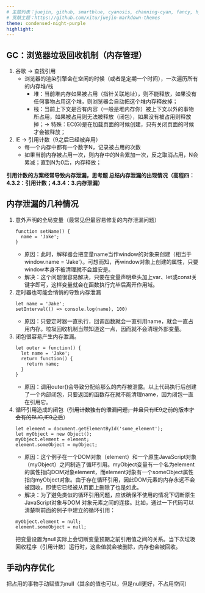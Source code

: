 ```yaml
---
# 主题列表：juejin, github, smartblue, cyanosis, channing-cyan, fancy, hydrogen, condensed-night-purple, greenwillow
# 贡献主题：https://github.com/xitu/juejin-markdown-themes
theme: condensed-night-purple
highlight:
---
```

## GC：浏览器垃圾回收机制（内存管理）
1. 谷歌 -> 查找引用
    + 浏览器的渲染引擎会在空闲的时候（或者是定期一个时间），一次遍历所有的内存堆/栈
        + 堆：当前堆内存如果被占用（指针关联地址），则不能释放，如果没有任何事物占用这个堆，则浏览器会自动把这个堆内存释放掉；
        + 栈：当前上下文是否有内容（一般是堆内存你）被上下文以外的事物所占用，如果被占用则无法被释放（闭包），如果没有被占用则释放掉；-> 特殊：EC(G)是在加载页面的时候创建，只有关闭页面的时候才会被释放；
2. IE -> 引用计数（9之后已经被弃用）
    + 每一个内存中都有一个数字N，记录被占用的次数
    + 如果当前内存被占用一次，则内存中的N会累加一次，反之取消占用，N会累减；直到N为0后，内存释放；

**引用计数的方案经常导致内存泄漏，思考题 总结内存泄漏的出现情况（高程四：4.3.2：引用计数；4.3.4：3.内存泄漏）**

## 内存泄漏的几种情况
1. 意外声明的全局变量（最常见但最容易修复的内存泄漏问题）
    ```
    function setName() {
      name = 'Jake';
    }
    ```
    + 原因：此时，解释器会把变量name当作window的对象来创建（相当于window.name = 'Jake'）。可想而知，再window对象上创建的属性，只要window本身不被清理就不会雄安是。
    + 解决：这个问题很容易解决，只要在变量声明牵头加上var、let或const关键字即可，这样变量就会在函数执行完毕后离开作用域。
2. 定时器也可能会悄悄的导致内存泄漏
    ```
    let name = 'Jake';
    setInterval(() => console.log(name), 100)
    ```
    + 原因：只要定时器一直执行，回调函数就会一直引用name，就会一直占用内存。垃圾回收机制当然知道这一点，因而就不会清理外部变量。
3. 闭包很容易产生内存泄漏。
    ```
    let outer = function() {
      let name = 'Jake';
      return function() {
        return name;
      }
    }
    ```
    + 原因：调用outer()会导致分配给那么的内存被泄露。以上代码执行后创建了一个内部闭包，只要返回的函数存在就不能清理name，因为闭包一直在引用它。
4. 循环引用造成的闭包（~~引用计数独有的泄漏问题，并且只有IE9之前的版本才会有的BUG,IE9之后~~）
    ```
    let element = document.getElementById('some_element');
    let myObject = new Object();
    myObject.element = element;
    element.someObject = myObject;
    ```
    + 原因：这个例子在一个DOM对象（element）和一个原生JavaScript对象（myObject）之间制造了循环引用。myObject变量有一个名为element的属性指向DOM对象element，而element对象有一个someObject属性指向myObject对象。由于存在循环引用，因此DOM元素的内存永远不会被回收，即使它已经被从页面上删除了也是如此。
    + 解决：为了避免类似的循环引用问题，应该确保不使用的情况下切断原生JavaScript对象与DOM 对象元素之间的连接。比如，通过一下代码可以清楚啊前面的例子中建立的循环引用：
    ```
    myObject.element = null;
    element.someObject = null;
    ```
    把变量设置为null实际上会切断变量预期之前引用值之间的关系。当下次垃圾回收程序（引用计数）运行时，这些值就会被删除，内存也会被回收。


## 手动内存优化
把占用的事物手动赋值为null（其余的值也可以，但是null更好，不占用空间）
